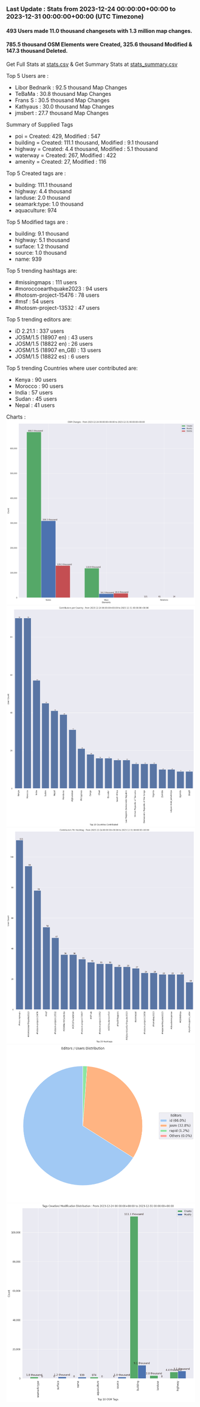 ### Last Update : Stats from 2023-12-24 00:00:00+00:00 to 2023-12-31 00:00:00+00:00 (UTC Timezone)

#### 493 Users made 11.0 thousand changesets with 1.3 million map changes.
#### 785.5 thousand OSM Elements were Created, 325.6 thousand Modified & 147.3 thousand Deleted.
Get Full Stats at [stats.csv](/stats/hotosm/Weekly/stats.csv)
 & Get Summary Stats at [stats_summary.csv](/stats/hotosm/Weekly/stats_summary.csv)

Top 5 Users are : 
- Libor Bednarik : 92.5 thousand Map Changes
- TeBaMa : 30.8 thousand Map Changes
- Frans S : 30.5 thousand Map Changes
- Kathyaus : 30.0 thousand Map Changes
- jmsbert : 27.7 thousand Map Changes

Summary of Supplied Tags
- poi = Created: 429, Modified : 547
- building = Created: 111.1 thousand, Modified : 9.1 thousand
- highway = Created: 4.4 thousand, Modified : 5.1 thousand
- waterway = Created: 267, Modified : 422
- amenity = Created: 27, Modified : 116


Top 5 Created tags are :
- building: 111.1 thousand
- highway: 4.4 thousand
- landuse: 2.0 thousand
- seamark:type: 1.0 thousand
- aquaculture: 974


Top 5 Modified tags are :
- building: 9.1 thousand
- highway: 5.1 thousand
- surface: 1.2 thousand
- source: 1.0 thousand
- name: 939


Top 5 trending hashtags are:
- #missingmaps : 111 users
- #moroccoearthquake2023 : 94 users
- #hotosm-project-15476 : 78 users
- #msf : 54 users
- #hotosm-project-13532 : 47 users


Top 5 trending editors are:
- iD 2.21.1 : 337 users
- JOSM/1.5 (18907 en) : 43 users
- JOSM/1.5 (18822 en) : 26 users
- JOSM/1.5 (18907 en_GB) : 13 users
- JOSM/1.5 (18822 es) : 6 users


Top 5 trending Countries where user contributed are:
- Kenya : 90 users
- Morocco : 90 users
- India : 57 users
- Sudan : 45 users
- Nepal : 41 users


 Charts : 
![Alt text](./stats_osm_changes.png) 
![Alt text](./stats_users_per_country.png) 
![Alt text](./stats_users_per_hashtag.png) 
![Alt text](./stats_editors_pie_chart.png) 
![Alt text](./stats_tags.png) 
